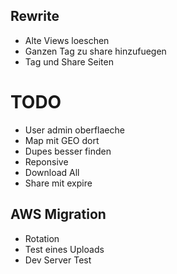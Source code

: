 ## Rewrite

* Alte Views loeschen
* Ganzen Tag zu share hinzufuegen
* Tag und Share Seiten

# TODO

* User admin oberflaeche
* Map mit GEO dort
* Dupes besser finden
* Reponsive
* Download All
* Share mit expire

## AWS Migration

* Rotation
* Test eines Uploads
* Dev Server Test

